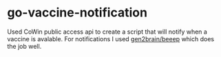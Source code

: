 # go-vaccine-notification

Used CoWin public access api to create a script that will notify when a vaccine is avalable.
For notifications I used [gen2brain/beeep](github.com/gen2brain/beeep) which does the job well.
